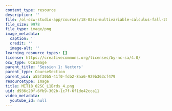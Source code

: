 ```yaml
---
content_type: resource
description: ''
file: /ol-ocw-studio-app/courses/18-02sc-multivariable-calculus-fall-2010/d936c20f6fb9302b1c7f6f1de42cca11_MIT18_02SC_L1Brds_4.png
file_size: 9978
file_type: image/png
image_metadata:
  caption: ''
  credit: ''
  image-alt: ''
learning_resource_types: []
license: https://creativecommons.org/licenses/by-nc-sa/4.0/
ocw_type: OCWImage
parent_title: 'Session 1: Vectors'
parent_type: CourseSection
parent_uid: a55f30b5-41f0-fdb2-8aa6-929b363cf479
resourcetype: Image
title: MIT18_02SC_L1Brds_4.png
uid: d936c20f-6fb9-302b-1c7f-6f1de42cca11
video_metadata:
  youtube_id: null
---
```

